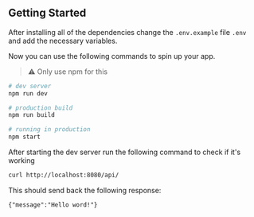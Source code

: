 ## Getting Started
After installing all of the dependencies change the `.env.example` file `.env` and add the necessary variables.

Now you can use the following commands to spin up your app.
> ⚠️ Only use npm for this
```bash
# dev server
npm run dev

# production build
npm run build

# running in production
npm start
```

After starting the dev server run the following command to check if it's working

```bash
curl http://localhost:8080/api/
```

This should send back the following response:
```
{"message":"Hello word!"}
```

